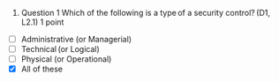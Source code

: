 1. Question 1
Which of the following is a type of a security control? (D1, L2.1)
1 point

- [ ] Administrative (or Managerial)
- [ ] Technical (or Logical)
- [ ] Physical (or Operational)
- [x] All of these
